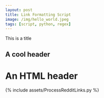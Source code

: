 ```yaml
---
layout: post
title: Link Formatting Script
image: /img/hello_world.jpeg
tags: [script, python, regex]
---
```


This is a title
## A cool header

<h1>An HTML header</h1>

{% include assets/ProcessRedditLinks.py %}
